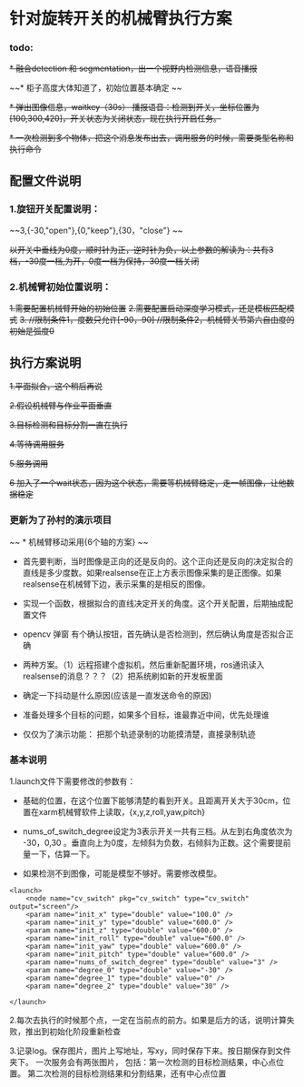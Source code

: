 # 针对旋转开关的机械臂执行方案

### todo:

~~* 融合detection 和  segmentation，出一个视野内检测信息，语音播报~~

~~* 柜子高度大体知道了，初始位置基本确定  ~~

~~* 弹出图像信息，waitkey（30s） 播报语音：检测到开关，坐标位置为[100,300,420]，开关状态为关闭状态，现在执行开启任务。~~


~~* 一次检测到多个物体，把这个消息发布出去，调用服务的时候，需要类型名称和执行命令~~


## 配置文件说明

### 1.旋钮开关配置说明：

~~3,{-30,"open"},{0,"keep"},{30，"close"} ~~

~~以开关中垂线为0度，顺时针为正，逆时针为负，以上参数的解读为：共有3档，-30度一档,为开，0度一档为保持，30度一档关闭~~

### 2.机械臂初始位置说明：

~~1.需要配置机械臂开始的初始位置~~
~~2.需要配置启动深度学习模式，还是模板匹配模式~~
~~3.   //限制条件1，度数只允许[-90，90]
    //限制条件2，机械臂关节第六自由度的初始是弧度0~~
## 执行方案说明

~~1.平面拟合，这个稍后再说~~

~~2.假设机械臂与作业平面垂直~~

~~3.目标检测和目标分割一直在执行~~

~~4.等待调用服务~~

~~5.服务调用~~

~~6 加入了一个wait状态，因为这个状态，需要等机械臂稳定，走一帧图像，让他数据稳定~~

### 更新为了孙村的演示项目 

~~ * 机械臂移动采用{6个轴的方案} ~~

* 首先要判断，当时图像是正向的还是反向的。这个正向还是反向的决定拟合的直线是多少度数。如果realsense在正上方表示图像采集的是正图像。如果realsense在机械臂下边，表示采集的是相反的图像。

* 实现一个函数，根据拟合的直线决定开关的角度。这个开关配置，后期抽成配置文件

* opencv 弹窗 有个确认按钮，首先确认是否检测到，然后确认角度是否拟合正确 

* 两种方案。（1）远程搭建个虚拟机，然后重新配置环境，ros通讯读入realsense的消息？？？（2）把系统刷如新的开发板里面

* 确定一下抖动是什么原因(应该是一直发送命令的原因)

* 准备处理多个目标的问题，如果多个目标，谁最靠近中间，优先处理谁 

* 仅仅为了演示功能： 把那个轨迹录制的功能摸清楚，直接录制轨迹


### 基本说明

1.launch文件下需要修改的参数有：

* 基础的位置，在这个位置下能够清楚的看到开关。且距离开关大于30cm，位置在xarm机械臂软件上读取，{x,y,z,roll,yaw,pitch}

* nums_of_switch_degree设定为3表示开关一共有三档。从左到右角度依次为 -30，0,30  。垂直向上为0度，左倾斜为负数，右倾斜为正数。这个需要提前量一下，估算一下。

* 如果检测不到图像，可能是模型不够好。需要修改模型。


```
<launch>
    <node name="cv_switch" pkg="cv_switch" type="cv_switch" output="screen"/>
    <param name="init_x" type="double" value="100.0" />
    <param name="init_y" type="double" value="600.0" />
    <param name="init_z" type="double" value="600.0" />
    <param name="init_roll" type="double" value="600.0" />
    <param name="init_yaw" type="double" value="600.0" />
    <param name="init_pitch" type="double" value="600.0" />
    <param name="nums_of_switch_degree" type="double" value="3" />
    <param name="degree_0" type="double" value="-30" />
    <param name="degree_1" type="double" value="0" />
    <param name="degree_2" type="double" value="30" />

</launch>

```

2.每次去执行的时候那个点，一定在当前点的前方。如果是后方的话，说明计算失败，推出到初始化阶段重新检查


3.记录log。保存图片，图片上写地址，写xy，同时保存下来。按日期保存到文件夹下。
  一次服务会有两张图片， 包括：第一次检测的目标检测结果，中心点位置。 第二次检测的目标检测结果和分割结果，还有中心点位置

